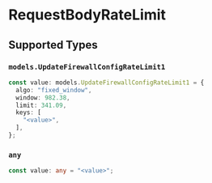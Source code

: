 # RequestBodyRateLimit


## Supported Types

### `models.UpdateFirewallConfigRateLimit1`

```typescript
const value: models.UpdateFirewallConfigRateLimit1 = {
  algo: "fixed_window",
  window: 982.38,
  limit: 341.09,
  keys: [
    "<value>",
  ],
};
```

### `any`

```typescript
const value: any = "<value>";
```


